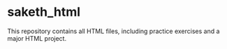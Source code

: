 # saketh_html
This repository contains all HTML files, including practice exercises and a major HTML project.
